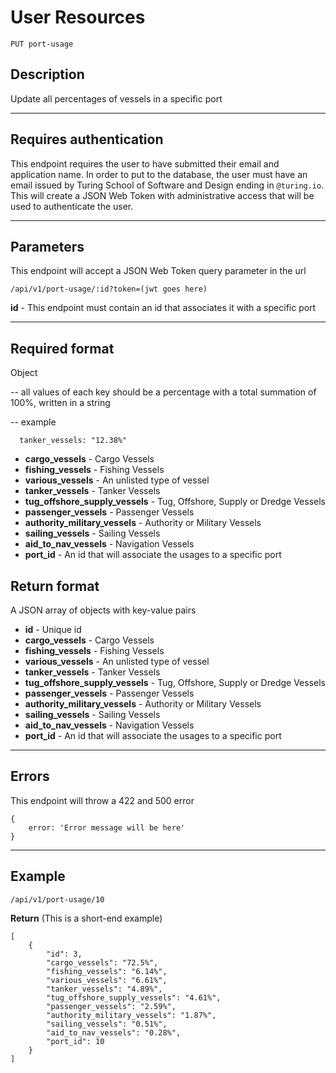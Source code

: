 # User Resources

    PUT port-usage

## Description
Update all percentages of vessels in a specific port

***

## Requires authentication
This endpoint requires the user to have submitted their email and application name.  In order to put to the database, the user must have an email issued by Turing School of Software and Design ending in `@turing.io`.  This will create a JSON Web Token with administrative access that will be used to authenticate the user.

***

## Parameters
This endpoint will accept a JSON Web Token query parameter in the url

    /api/v1/port-usage/:id?token=(jwt goes here)

**id** - This endpoint must contain an id that associates it with a specific port

***

## Required format
Object

  -- all values of each key should be a percentage with a total summation of 100%, written in a string

  -- example

      tanker_vessels: "12.38%"

- **cargo_vessels** - Cargo Vessels
- **fishing_vessels** - Fishing Vessels
- **various_vessels** - An unlisted type of vessel
- **tanker_vessels** - Tanker Vessels
- **tug_offshore_supply_vessels** - Tug, Offshore, Supply or Dredge Vessels
- **passenger_vessels** - Passenger Vessels
- **authority_military_vessels** - Authority or Military Vessels
- **sailing_vessels** - Sailing Vessels
- **aid_to_nav_vessels** - Navigation Vessels
- **port_id** - An id that will associate the usages to a specific port

## Return format

A JSON array of objects with key-value pairs

- **id**  - Unique id
- **cargo_vessels** - Cargo Vessels
- **fishing_vessels** - Fishing Vessels
- **various_vessels** - An unlisted type of vessel
- **tanker_vessels** - Tanker Vessels
- **tug_offshore_supply_vessels** - Tug, Offshore, Supply or Dredge Vessels
- **passenger_vessels** - Passenger Vessels
- **authority_military_vessels** - Authority or Military Vessels
- **sailing_vessels** - Sailing Vessels
- **aid_to_nav_vessels** - Navigation Vessels
- **port_id** - An id that will associate the usages to a specific port

***

## Errors
This endpoint will throw a 422  and 500 error

```
{
	error: 'Error message will be here'
}
```

***

## Example

    /api/v1/port-usage/10

**Return** (This is a short-end example)

```
[
	{
		"id": 3,
	    "cargo_vessels": "72.5%",
	    "fishing_vessels": "6.14%",
	    "various_vessels": "6.61%",
	    "tanker_vessels": "4.89%",
	    "tug_offshore_supply_vessels": "4.61%",
	    "passenger_vessels": "2.59%",
	    "authority_military_vessels": "1.87%",
	    "sailing_vessels": "0.51%",
	    "aid_to_nav_vessels": "0.28%",
	    "port_id": 10
    }
]
```
